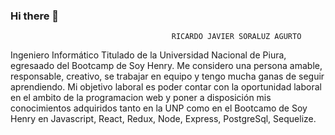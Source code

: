 ### Hi there 👋

                                        RICARDO JAVIER SORALUZ AGURTO

Ingeniero Informático Titulado de la Universidad Nacional de Piura, egresaado del Bootcamp de Soy Henry.
Me considero una persona amable, responsable, creativo, se trabajar en equipo y tengo mucha ganas de seguir aprendiendo.
Mi objetivo laboral es poder contar con la oportunidad laboral en el ambito de la programacion web y poner a disposición mis conocimientos adquiridos tanto en la UNP como en el Bootcamo de Soy Henry en Javascript, React, Redux, Node, Express, PostgreSql, Sequelize.
